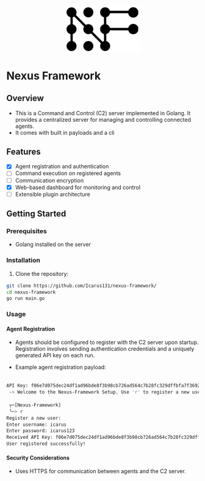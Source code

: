 <div align="center">
  <img src="./assets/nexusframework.png" alt="Nexus Framework Logo" width="200"/>
</div>

# Nexus Framework

## Overview

- This is a Command and Control (C2) server implemented in Golang. It provides a centralized server for managing and controlling connected agents.
- It comes with built in payloads and a cli

## Features

- [x] Agent registration and authentication
- [ ] Command execution on registered agents
- [ ] Communication encryption
- [x] Web-based dashboard for monitoring and control
- [ ] Extensible plugin architecture

## Getting Started

### Prerequisites

- Golang installed on the server

### Installation

1. Clone the repository:
```bash
git clone https://github.com/Icarus131/nexus-framework/
cd nexus-framework
go run main.go
```

### Usage

#### Agent Registration

- Agents should be configured to register with the C2 server upon startup. Registration involves sending authentication credentials and a uniquely generated API key on each run.

- Example agent registration payload:

```bash

API Key: f06e7d075dec24df1ad96bde8f3b98cb726ad564c7b28fc329dffbfa7f369222
 -> Welcome to the Nexus-Framework Setup. Use 'r' to register a new user or 'q' to quit.

 ┬─[Nexus-Framework]
 ╰─> r
Register a new user:
Enter username: icarus
Enter password: icarus123
Received API Key: f06e7d075dec24df1ad96bde8f3b98cb726ad564c7b28fc329dffbfa7f369222
User registered successfully!

```

#### Security Considerations

- Uses HTTPS for communication between agents and the C2 server.
